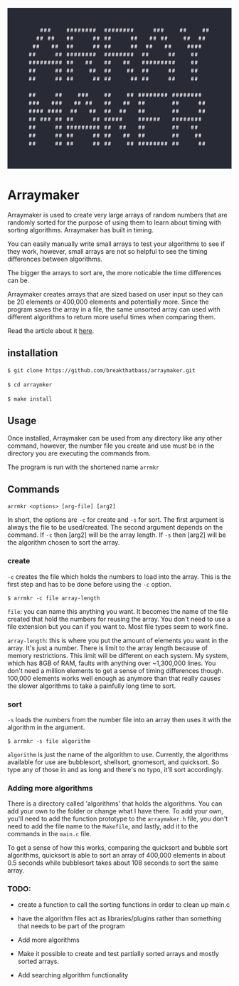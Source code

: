 ![ArayMaker logo](logo.png)


# Arraymaker

Arraymaker is used to create very large arrays of random numbers that are randomly sorted for the purpose of using them to learn about timing with sorting algorithms. Arraymaker has built in timing.

You can easily manually write small arrays to test your algorithms to see if they work, however, small arrays are not so helpful to see the timing differences between algorithms.

The bigger the arrays to sort are, the more noticable the time differences can be.

Arraymaker creates arrays that are sized based on user input so they can be 20 elements or 400,000 elements and potentially more. Since the program saves the array in a file, the same unsorted array can used with different algorithms to return more useful times when comparing them.

Read the article about it [here](https://breakthatbass.github.io/portfolio2020/blog/arraymaker.html).

## installation
```
$ git clone https://github.com/breakthatbass/arraymaker.git

$ cd arraymker

$ make install
```

## Usage

Once installed, Arraymaker can be used from any directory like any other command, however, the number file you create and use must be in the directory you are executing the commands from. 

The program is run with the shortened name ```arrmkr```

## Commands

```
arrmkr <options> [arg-file] [arg2]
```

In short, the options are ```-c``` for create and ```-s``` for sort. The first argument is always the file to be used/created. The second argument depends on the command. If ```-c``` then [arg2] will be the array length. If ```-s``` then [arg2] will be the algorithm chosen to sort the array.

### create

```-c``` creates the file which holds the numbers to load into the array. This is the first step and has to be done before using the ```-c``` option.

```
$ arrmkr -c file array-length
```

```file```: you can name this anything you want. It becomes the name of the file created that hold the numbers for reusing the array. You don't need to use a file extension but you can if you want to. Most file types seem to work fine.

```array-length```: this is where you put the amount of elements you want in the array. It's just a number. There is limit to the array length because of memory restrictions. This limit will be different on each system. My system, which has 8GB of RAM, faults with anything over ~1,300,000 lines. You don't need a million elements to get a sense of timing differences though. 100,000 elements works well enough as anymore than that really causes the slower algorithms to take a painfully long time to sort. 

### sort

```-s``` loads the numbers from the number file into an array then uses it with the algorithm in the argument.

```
$ arrmkr -s file algorithm
```
```algorithm``` is just the name of the algorithm to use. Currently, the algorithms available for use are bubblesort, shellsort, gnomesort, and quicksort. So type any of those in and as long and there's no typo, it'll sort accordingly.

### Adding more algorithms

There is a directory called 'algorithms' that holds the algorithms. You can add your own to the folder or change what I have there. To add your own, you'll need to add the function prototype to the ```arraymaker.h``` file, you don't need to add the file name to the ```Makefile```, and lastly, add it to the commands in the ```main.c``` file.

To get a sense of how this works, comparing the quicksort and bubble sort algorithms, quicksort is able to sort an array of 400,000 elements in about 0.5 seconds while bubblesort takes about 108 seconds to sort the same array. 

### TODO:
- create a function to call the sorting functions in order to clean up main.c

- have the algorithm files act as libraries/plugins rather than something that needs to be part of the program

- Add more algorithms

- Make it possible to create and test partially sorted arrays and mostly sorted arrays.

- Add searching algorithm functionality
